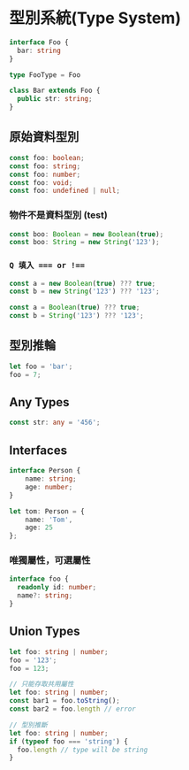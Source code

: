 # 型別系統(Type System)

```ts
interface Foo {
  bar: string
}

type FooType = Foo

class Bar extends Foo {
  public str: string;
}
```

## 原始資料型別

```ts
const foo: boolean;
const foo: string;
const foo: number;
const foo: void;
const foo: undefined | null;
```

### 物件不是資料型別 (test)

```ts
const boo: Boolean = new Boolean(true);
const boo: String = new String('123');
```

### `Q 填入 === or !==`

```ts
const a = new Boolean(true) ??? true;
const b = new String('123') ??? '123';

const a = Boolean(true) ??? true;
const b = String('123') ??? '123';
```

## 型別推輪

```ts
let foo = 'bar';
foo = 7;
```

## Any Types

```ts
const str: any = '456';
```

## Interfaces

```ts
interface Person {
    name: string;
    age: number;
}

let tom: Person = {
    name: 'Tom',
    age: 25
};
```

### 唯獨屬性，可選屬性

```ts
interface foo {
  readonly id: number;
  name?: string;
}
```

## Union Types

```ts
let foo: string | number;
foo = '123';
foo = 123;
```

```ts
// 只能存取共用屬性
let foo: string | number;
const bar1 = foo.toString();
const bar2 = foo.length // error
```

```ts
// 型別推斷
let foo: string | number;
if (typeof foo === 'string') {
  foo.length // type will be string
}
```
